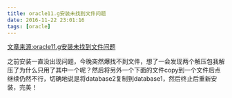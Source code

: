 ```yaml
---
title: oracle11.g安装未找到文件问题
date: 2016-11-22 23:01:16
tags: [oracle]
---
```

[文章来源:oracle11.g安装未找到文件问题](http://blog.csdn.net/u011229848/article/details/53293085)


之前安装一直没出现问题，今晚突然爆找不到文件，想了一会发现两个解压包我解压了为什么只用了其中一个呢？然后将另外一个下面的文件copy到一个文件后点继续仍然不行，切确地说是将database2复制到database1，然后终止后重新安装，完美！

